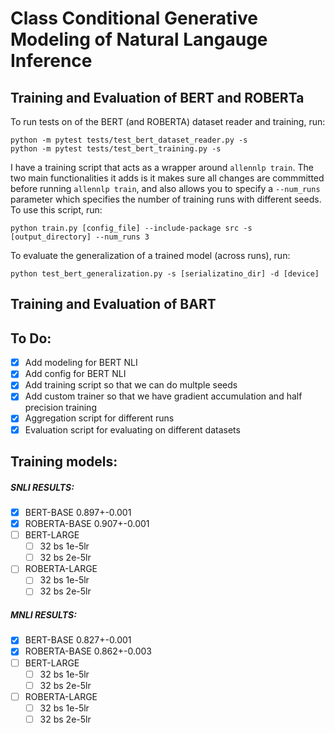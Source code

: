 # Class Conditional Generative Modeling of Natural Langauge Inference

## Training and Evaluation of BERT and ROBERTa
To run tests on of the BERT (and ROBERTA) dataset reader and training, run:
```
python -m pytest tests/test_bert_dataset_reader.py -s
python -m pytest tests/test_bert_training.py -s
```

I have a training script that acts as a wrapper around `allennlp train`. 
The two main functionalities it adds is it makes sure all changes are commmitted before running `allennlp train`, 
and also allows you to specify a `--num_runs` parameter which specifies the number of training runs with
different seeds. To use this script, run:
```
python train.py [config_file] --include-package src -s [output_directory] --num_runs 3
```

To evaluate the generalization of a trained model (across runs), run:
```
python test_bert_generalization.py -s [serializatino_dir] -d [device]
```

## Training and Evaluation of BART

## To Do:

- [x] Add modeling for BERT NLI
- [x] Add config for BERT NLI
- [x] Add training script so that we can do multple seeds
- [x] Add custom trainer so that we have gradient accumulation and half precision training
- [x] Aggregation script for different runs
- [x] Evaluation script for evaluating on different datasets

## Training models:

##### SNLI RESULTS:

- [x] BERT-BASE 	0.897+-0.001
- [x] ROBERTA-BASE 	0.907+-0.001
- [ ] BERT-LARGE
	- [ ] 32 bs 1e-5lr
	- [ ] 32 bs 2e-5lr
- [ ] ROBERTA-LARGE	
	- [ ] 32 bs 1e-5lr
	- [ ] 32 bs 2e-5lr

##### MNLI RESULTS:
- [x] BERT-BASE 	0.827+-0.001
- [x] ROBERTA-BASE 	0.862+-0.003
- [ ] BERT-LARGE
	- [ ] 32 bs 1e-5lr
	- [ ] 32 bs 2e-5lr
- [ ] ROBERTA-LARGE
	- [ ] 32 bs 1e-5lr
	- [ ] 32 bs 2e-5lr